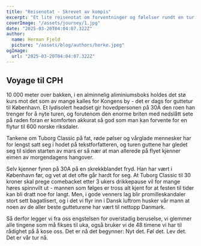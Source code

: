 ```yaml
---
title: "Reisenotat - Skrevet av kompis"
excerpt: "Et lite reisenotat om forventninger og følelser rundt en tur til København."
coverImage: "/assets/journey/1.jpg"
date: "2025-03-20T04:04:07.322Z"
author:
  name: Herman Fjeld
  picture: "/assets/blog/authors/herke.jpeg"
ogImage:
  url: "2025-03-20T04:04:07.322Z"
---
```


## Voyage til CPH
10 000 meter over bakken, i en alminnelig aliminiumsboks holdes det stø kurs mot det som av mange kalles for Kongens by -  det er dags for guttetur til København. Et lydisolert headset gir hovedpersonen på 30A den roen han trenger for å nyte turen, og forutenom den enorme briten med nedslått sete på raden foran er komforten akkurat så god som man kan forvente for en flytur til 600 norske riksdaler.

Tankene om Tuborg Classic på fat, røde pølser og vårglade mennesker har for lengst satt seg i hodet på tekstforfatteren, og turen guttene har gledet seg til siden starten av mars er så nær at man allerede på flyet kjenner eimen av morgendagens hangover. 

Selv kjenner fyren på 30A på en skrekkblandet fryd. Han har vært i København før, og vet at det ofte går hardt for seg. At Tuborg Classic til 30 kroner skal prege comebacket etter 3 ukers drikkepause vil for mange høres spinnvilt ut - mannen som følges er tross alt kjent for at festen til tider kan bli dratt noe for langt. Men, i gode venners lag blir promilleskandaler stort sett bagatlisert, og i det vi flyr inn i Dansk luftrom husker vår mann at noen av de aller beste gutteturene har vært til nettopp Danmark. 

Så derfor legger vi fra oss engstelsen for overstadig beruselse, vi glemmer alle tingene som må fikses til uka, også bruker vi de 48 timene vi har til rådighet på å kose oss. Det er nå det begynner: Nyt det. Føl det. Lev det. Det er vår tur nå. 